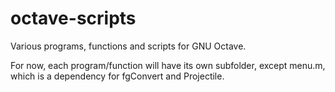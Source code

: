 # octave-scripts
Various programs, functions and scripts for GNU Octave.

For now, each program/function will have its own subfolder, except menu.m, which is a dependency for fgConvert and Projectile.  
